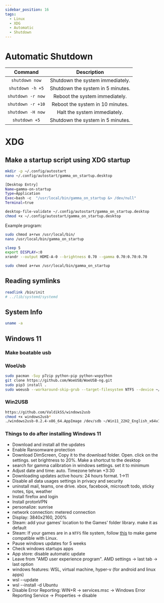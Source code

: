```yaml
---
sidebar_position: 16
tags:
  - Linux
  - XDG
  - Automatic
  - Shutdown
---
```


# Automatic Shutdown

|      Command      |            Description            |
| :---------------: | :-------------------------------: |
|  `shutdown now`   | Shutdown the system immediately.  |
| `shutdown -h +5`  | Shutdown the system in 5 minutes. |
| `shutdown -r now` |  Reboot the system immediately.   |
| `shutdown -r +10` | Reboot the system in 10 minutes.  |
| `shutdown -H now` |   Halt the system immediately.    |
|   `shutdown +5`   | Shutdown the system in 5 minutes. |

# XDG

## Make a startup script using XDG startup

```bash
mkdir -p ~/.config/autostart
nano ~/.config/autostart/gamma_on_startup.desktop
```

```bash
[Desktop Entry]
Name=gamma-on-startup
Type=Application
Exec=bash -c  "/usr/local/bin/gamma_on_startup &> /dev/null" 
Terminal=true
```

```bash
desktop-file-validate ~/.config/autostart/gamma_on_startup.desktop
chmod +x ~/.config/autostart/gamma_on_startup.desktop
```

Example program:

```bash
sudo chmod a+rwx /usr/local/bin/
nano /usr/local/bin/gamma_on_startup

sleep 5
export DISPLAY=:0
xrandr --output HDMI-A-0 --brightness 0.70 --gamma 0.70:0.70:0.70 
```

```bash
sudo chmod a+rwx /usr/local/bin/gamma_on_startup
```

## Reading symlinks

```bash
readlink /bin/init
# ../lib/systemd/systemd
```

## System Info

```bash
uname -a
```

## Windows 11

### Make boatable usb

### WoeUsb

```bash
sudo pacman -Suy p7zip python-pip python-wxpython
git clone https://github.com/WoeUSB/WoeUSB-ng.git
sudo pip3 install .
sudo woeusb --workaround-skip-grub --target-filesystem NTFS --device ~/Win11_22H2_English_x64v1.iso  /dev/sdb
```

### Win2USB

```bash
https://github.com/ValdikSS/windows2usb
chmod +x windows2usb*
./windows2usb-0.2.4-x86_64.AppImage /dev/sdb ~/Win11_22H2_English_x64v1.iso gpt+uefintfs
```

### Things to do after installing Windows 11

* Download and install all the updates
* Enable Ransomware protection
* Download DimScreen, Copy it to the download folder. Open. click on the settings. set brightness to 20%. Make a shortcut to the desktop
* search for gamma calibration in windows settings. set it to minimum
* Adjust date and time: auto. Timezone tehran +3:30
* Downloading updates active hours: 24 hours format. 1->11
* Disable all data usages settings in privacy and security
* uninstall mail, teams, one drive. xbox, facebook, microsoft todo, sticky notes, tips, weather
* Install firefox and login
* Install protonVPN
* personalize: sunrise
* network connection: metered connection
* Display: 3840x2160, 200%
* Steam: add your games' location to the Games' folder library. make it as default
* Steam: If your games are in a `NTFS` file system, follow [this](https://github.com/ValveSoftware/Proton/wiki/Using-a-NTFS-disk-with-Linux-and-Windows) to make game compatible with Linux.
* Pause windows updates for 5 weeks
* Check windows startups apps
* App store: disable automatic update
* Leave from "AMD user experience program". AMD settings -> last tab -> last option
* windows features: WSL, virtual machine, hyper-v (for android and linux apps)
* wsl --update
* wsl --install -d Ubuntu
* Disable Error Reporting: WIN+R -> services.msc -> Windows Error Reporting Service -> Properties -> disable
